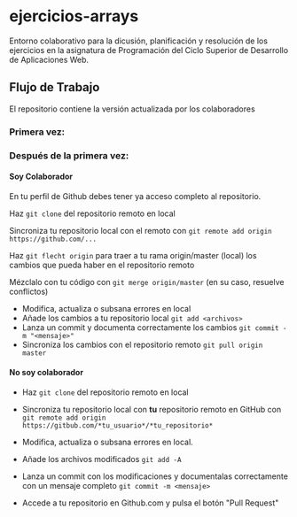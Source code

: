 # ejercicios-arrays

Entorno colaborativo para la dicusión, planificación y resolución de los ejercicios en la asignatura de Programación del Ciclo Superior de Desarrollo de Aplicaciones Web.

## Flujo de Trabajo

El repositorio contiene la versión actualizada por los colaboradores

### Primera vez:

### Después de la primera vez:

#### Soy Colaborador

En tu perfil de Github debes tener ya acceso completo al repositorio.

Haz `git clone` del repositorio remoto en local

Sincroniza tu repositorio local con el remoto con `git remote add origin https://github.com/...`

Haz `git flecht origin` para traer a tu rama origin/master (local) los cambios que pueda haber en el repositorio remoto

Mézclalo con tu código con `git merge origin/master` (en su caso, resuelve conflictos)

- Modifica, actualiza o subsana errores en local
- Añade los cambios a tu repositorio local `git add <archivos>`
- Lanza un commit y documenta correctamente los cambios `git commit -m "<mensaje>"`
- Sincroniza los cambios con el repositorio remoto `git pull origin master`

#### No soy colaborador

- Haz `git clone` del repositorio remoto en local

- Sincroniza tu repositorio local con **tu** repositorio remoto en GitHub con `git remote add origin https://gitbub.com/*tu_usuario*/*tu_repositorio*`

- Modifica, actualiza o subsana errores en local.

- Añade los archivos modificados `git add -A`

- Lanza un commit con los modificaciones y documentalas correctamente con un mensaje completo `git commit -m <mensaje>`

- Accede a tu repositorio en Github.com y pulsa el botón "Pull Request"
